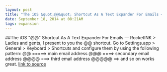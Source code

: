 ```yaml
---
layout: post
title: "The iOS &quot;@@&quot; Shortcut As A Text Expander For Emails — RocketINK"
date: September 18, 2014 at 08:21AM
tags: expansion
---
```

##The iOS &quot;@@&quot; Shortcut As A Text Expander For Emails — RocketINK
&gt; Ladies and gents, I present to you the @@ shortcut. Go to Settings.app &gt; General &gt; Keyboard &gt; Shortcuts and configure them by using the following pattern:  @@ =====&gt; main email address @@@ ====&gt; secondary email address @@@@ ===&gt; third email address @@@@@ ==&gt; and so on  works great.
[link to source](http://ift.tt/Wk0p2b) 
